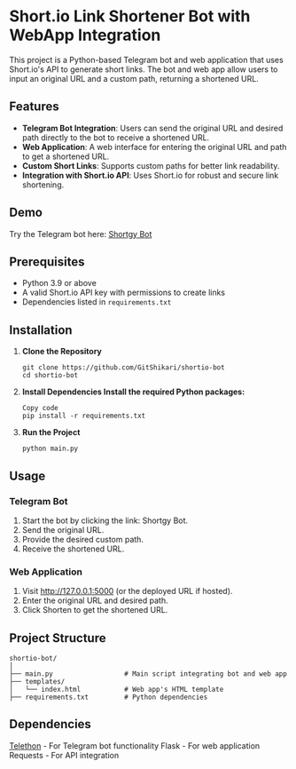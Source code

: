 # Short.io Link Shortener Bot with WebApp Integration

This project is a Python-based Telegram bot and web application that uses Short.io's API to generate short links. The bot and web app allow users to input an original URL and a custom path, returning a shortened URL.

## Features

- **Telegram Bot Integration**: Users can send the original URL and desired path directly to the bot to receive a shortened URL.
- **Web Application**: A web interface for entering the original URL and path to get a shortened URL.
- **Custom Short Links**: Supports custom paths for better link readability.
- **Integration with Short.io API**: Uses Short.io for robust and secure link shortening.

## Demo

Try the Telegram bot here: [Shortgy Bot](https://t.me/shortgy_bot)

## Prerequisites

- Python 3.9 or above
- A valid Short.io API key with permissions to create links
- Dependencies listed in `requirements.txt`

## Installation

1. **Clone the Repository**
   ```
   git clone https://github.com/GitShikari/shortio-bot
   cd shortio-bot
2. **Install Dependencies Install the required Python packages:**

    ```
    Copy code
    pip install -r requirements.txt
4. **Run the Project**

    ```
    python main.py
## Usage
### Telegram Bot
1. Start the bot by clicking the link: Shortgy Bot.
2. Send the original URL.
3. Provide the desired custom path.
4. Receive the shortened URL.
### Web Application
1. Visit http://127.0.0.1:5000 (or the deployed URL if hosted).
2. Enter the original URL and desired path.
3. Click Shorten to get the shortened URL.

## Project Structure
    
    shortio-bot/
    │
    ├── main.py                  # Main script integrating bot and web app
    ├── templates/
    │   └── index.html           # Web app's HTML template
    ├── requirements.txt         # Python dependencies

## Dependencies
[Telethon](https://github.com/LonamiWebs/Telethon) - For Telegram bot functionality
Flask - For web application
Requests - For API integration
